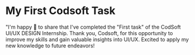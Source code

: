 # My First Codsoft Task
"I'm happy 🤩 to share that I've completed the "First task" of the CodSoft UI/UX DESIGN Internship. Thank you, Codsoft, for this opportunity to improve my skills and gain valuable insights into UI/UX. Excited to apply my new knowledge to future endeavors!
